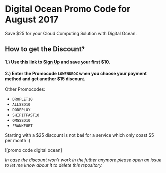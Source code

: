 # Digital Ocean Promo Code for August 2017

Save $25 for your Cloud Computing Solution with Digital Ocean.

## How to get the Discount?  

####  1.) Use this link to [Sign Up](https://m.do.co/c/f1113bef7fae) and save your first $10.

#### 2.) Enter the Promocode `LOWENDBOX` when you choose your payment method and get another $15 discount.

Other Promocodes:

- `DROPLET10`
- `ALLSSD10`
- `DODEPLOY`
- `SHIPITFAST10`
- `OMGSSD10`
- `FRANKFURT`

Starting with a $25 discount is not bad for a service which only coast $5 per month :)
  
![promo code digital ocean]

*In case the discount won't work in the futher anymore please open an issue to let me know about it to delete this repository.*
